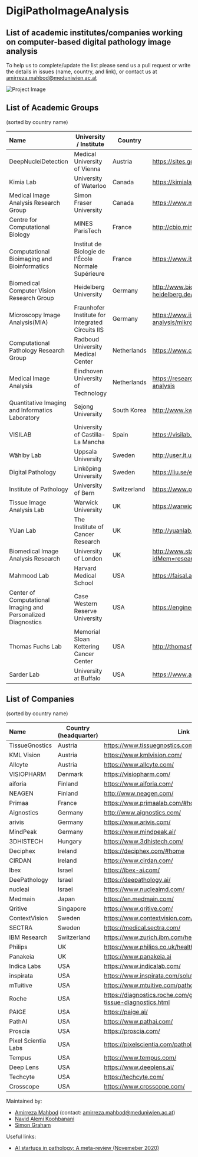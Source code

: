 # DigiPathoImageAnalysis


## List of academic institutes/companies working on computer-based digital pathology image analysis 
To help us to complete/update the list please send us a pull request or write the details in issues (name, country, and link), or contact us at amirreza.mahbod@meduniwien.ac.at

![Project Image](https://github.com/masih4/DigiPathoImageAnalysis/blob/master/project_image.jpg)


## List of Academic Groups 
(sorted by country name)

| Name | University / Institute | Country | Link |
| :---| --- | --- |  --- |
| DeepNucleiDetection                                         | Medical University of Vienna                      | Austria    | https://sites.google.com/view/deepnucleidetection/home|
| Kimia Lab                                                   | University of Waterloo                            | Canada     | https://kimialab.uwaterloo.ca/kimia/|
| Medical Image Analysis Research Group                       | Simon Fraser University                           | Canada     | https://www.medicalimageanalysis.com/ |
| Centre for Computational Biology                            | MINES ParisTech                                   | France     | http://cbio.mines-paristech.fr/welcome-to-the-cbio-wiki |
| Computational Bioimaging and Bioinformatics                 | Institut de Biologie de l'École Normale Supérieure| France     |https://www.ibens.ens.fr/spip.php?rubrique47 |
| Biomedical Computer Vision Research Group                   | Heidelberg University                             | Germany    | http://www.bioquant.uni-heidelberg.de/research/groups/biomedical_computer_vision.html|
| Microscopy Image Analysis(MIA)                              | Fraunhofer Institute for Integrated Circuits IIS  | Germany    | https://www.iis.fraunhofer.de/en/ff/sse/health/medical-image-analysis/mikroskopie/digitale-pathologie.html|
| Computational Pathology Research Group                      | Radboud University Medical Center                 | Netherlands| https://www.computationalpathologygroup.eu/ |
| Medical Image Analysis                                      | Eindhoven University of Technology                | Netherlands| https://research.tue.nl/en/organisations/medical-image-analysis |
| Quantitative Imaging and Informatics Laboratory             | Sejong University                                 | South Korea| http://www.kwaklab.net/|
| VISILAB                                                     | University of Castilla-La Mancha                  | Spain      | https://visilab.etsii.uclm.es/?page_id=39|
| Wählby Lab                                                  | Uppsala University                                | Sweden     | http://user.it.uu.se/~cli05194/|
| Digital Pathology                                           | Linköping University                              | Sweden     | https://liu.se/en/research/digital-pathology|
| Institute of Pathology                                      | University of Bern                                | Switzerland| https://www.pathology.unibe.ch/research/index_eng.html|
| Tissue Image Analysis Lab                                   | Warwick University                                | UK         | https://warwick.ac.uk/fac/sci/dcs/research/tia |
| YUan Lab                                                    | The Institute of Cancer Research                  | UK         | http://yuanlab.org/ |
| Biomedical Image Analysis Research                          | University of London                              | UK         | http://www.staff.city.ac.uk/~sbbk034/research.php?idMem=research |
| Mahmood Lab                                                 | Harvard Medical School                            | USA        | https://faisal.ai/|
| Center of Computational Imaging and Personalized Diagnostics| Case Western Reserve University                   | USA        | https://engineering.case.edu/centers/ccipd/|
| Thomas Fuchs Lab                                            | Memorial Sloan Kettering Cancer Center            | USA        | http://thomasfuchslab.org/|
| Sarder Lab                                                  | University at Buffalo                             | USA        | https://www.acsu.buffalo.edu/~pinakisa/index.html|








## List of Companies
(sorted by country name)

| Name | Country (headquarter) | Link |
| :---| --- | --- |
| TissueGnostics      | Austria     | https://www.tissuegnostics.com/ |
| KML Vision          | Austria     | https://www.kmlvision.com/ |
| Allcyte             | Austria     | https://www.allcyte.com/ |
| VISIOPHARM          | Denmark     | https://visiopharm.com/|
| aiforia             | Finland     | https://www.aiforia.com/ |
| NEAGEN              | Finland     | http://www.neagen.com/|
| Primaa              | France      | https://www.primaalab.com/#home |
| Aignostics          | Germany     | http://www.aignostics.com/|
| arivis              | Germany     | https://www.arivis.com/|
| MindPeak            | Germany     | https://www.mindpeak.ai/|
| 3DHISTECH           | Hungary     | https://www.3dhistech.com/ |
| Deciphex            | Ireland     | https://deciphex.com/#home|
| CIRDAN              | Ireland     | https://www.cirdan.com/ |
| Ibex                | Israel      | https://ibex-ai.com/|
| DeePathology        | Israel      | https://deepathology.ai/|
| nucleai             | Israel      | https://www.nucleaimd.com/|
| Medmain             | Japan       | https://en.medmain.com/ |
| Qritive             | Singapore   | https://www.qritive.com/ |
| ContextVision       | Sweden      | https://www.contextvision.com/ |
| SECTRA              | Sweden      | https://medical.sectra.com/|
| IBM Research        | Switzerland | https://www.zurich.ibm.com/healthcare/|
| Philips             | UK          | https://www.philips.co.uk/healthcare/solutions/pathology|
| Panakeia            | UK          | https://www.panakeia.ai|
| Indica Labs         | USA         | https://www.indicalab.com/ |
| inspirata           | USA         | https://www.inspirata.com/solutions/digital-pathology/|
| mTuitive            | USA         | https://www.mtuitive.com/pathology.html|
| Roche               | USA         | https://diagnostics.roche.com/global/en/about/roche-tissue-diagnostics.html|
| PAIGE               | USA         | https://paige.ai/|
| PathAI              | USA         | https://www.pathai.com/|
| Proscia             | USA         | https://proscia.com/|
| Pixel Scientia Labs | USA         | https://pixelscientia.com/pathology.html|
| Tempus              | USA         | https://www.tempus.com/|
| Deep Lens           | USA         | https://www.deeplens.ai/ |
| Techcyte            | USA         | https://techcyte.com/ |
| Crosscope           | USA         | https://www.crosscope.com/ |





Maintained by:
* [Amirreza Mahbod](https://www.kth.se/profile/amahbod) (contact: amirreza.mahbod@meduniwien.ac.at)
* [Navid Alemi Koohbanani](https://warwick.ac.uk/study/csde/gsp/eportfolio/directory/pg/u1694087/) 
* [Simon Graham](https://warwick.ac.uk/fac/sci/mathsys/people/students/2015intake/graham/) 

Useful links:
* [AI startups in pathology: A meta-review (Novemeber 2020)](https://analogintelligence.com/artificial-intelligence-ai-startups-pathology-venture-meta-review-analysis/)
